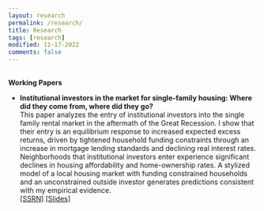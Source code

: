 ```yaml
---
layout: research
permalink: /research/
title: Research
tags: [research]
modified: 11-17-2022
comments: false
---
```


<h4 style="margin-bottom:0px;padding-top:10px;">Working Papers</h4>
<!-- Generated from JabRef by PubList by Truong Nghiem at 11:44 on 2015.09.10. -->
<ul class="biblist">

<!-- Item: Hanson2022 -->
<li ><p>
<b>Institutional investors in the market for single-family housing: Where did they come from, where did they go?</b><br>
This paper analyzes the entry of institutional investors into the single family rental market in the aftermath of the Great Recession. I show that their entry is an equilibrium response to increased expected excess returns, driven by tightened household funding constraints through an increase in mortgage lending standards and declining real interest rates. Neighborhoods that institutional investors enter experience significant declines in housing affordability and home-ownership rates. A stylized model of a local housing market with funding constrained households and an unconstrained outside investor generates predictions consistent with my empirical evidence.<br>  
  <a href="https://papers.ssrn.com/sol3/papers.cfm?abstract_id=4268640"  target="_blank">[SSRN]</a>
  <a href="" target="_blank"> [Slides]</a>
</li>
</ul> 
